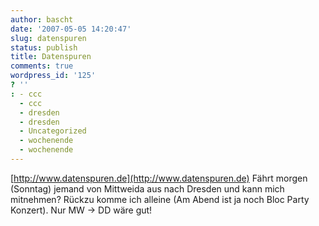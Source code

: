 ```yaml
---
author: bascht
date: '2007-05-05 14:20:47'
slug: datenspuren
status: publish
title: Datenspuren
comments: true
wordpress_id: '125'
? ''
: - ccc
  - ccc
  - dresden
  - dresden
  - Uncategorized
  - wochenende
  - wochenende
---
```


[http://www.datenspuren.de](http://www.datenspuren.de) Fährt morgen
(Sonntag) jemand von Mittweida aus nach Dresden und kann mich
mitnehmen? Rückzu komme ich alleine (Am Abend ist ja noch Bloc
Party Konzert). Nur MW -\> DD wäre gut!


